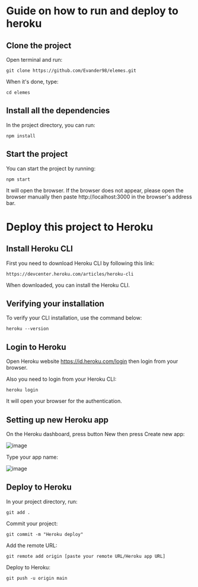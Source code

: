 # Guide on how to run and deploy to heroku

## Clone the project

Open terminal and run:

`git clone https://github.com/Evander98/elemes.git`

When it's done, type:

`cd elemes`

## Install all the dependencies

In the project directory, you can run:

`npm install`

## Start the project

You can start the project by running:

`npm start`

It will open the browser. If the browser does not appear, please open the browser manually then paste http://localhost:3000 in the browser's address bar.


# Deploy this project to Heroku

## Install Heroku CLI

First you need to download Heroku CLI by following this link:

`https://devcenter.heroku.com/articles/heroku-cli`

When downloaded, you can install the Heroku CLI.

## Verifying your installation

To verify your CLI installation, use the command below:

`heroku --version`

## Login to Heroku

Open Heroku website https://id.heroku.com/login then login from your browser.

Also you need to login from your Heroku CLI:

`heroku login`

It will open your browser for the authentication.

## Setting up new Heroku app

On the Heroku dashboard, press button New then press Create new app:

![image](https://user-images.githubusercontent.com/47407913/149549419-16ccab8e-2234-4bdc-a1b7-d7a6ee97fe44.png)

Type your app name:

![image](https://user-images.githubusercontent.com/47407913/149549639-1d625e63-5c43-4b6b-b4a9-662d20e39ecd.png)

## Deploy to Heroku

In your project directory, run:

`git add .`

Commit your project:

`git commit -m "Heroku deploy"`

Add the remote URL:

`git remote add origin [paste your remote URL/Heroku app URL]`

Deploy to Heroku:

`git push -u origin main`


